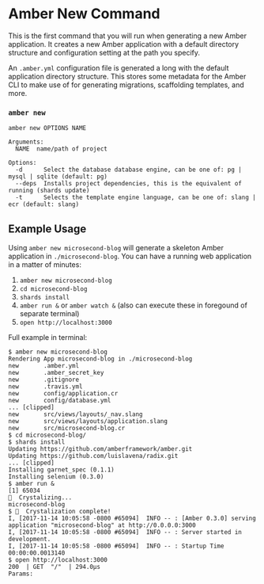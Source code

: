 # Amber New Command

This is the first command that you will run when generating a new Amber application.
It creates a new Amber application with a default directory structure and configuration
setting at the path you specify.

An `.amber.yml` configuration file is generated a long with the default application directory
structure. This stores some metadata for the Amber CLI to make use of for generating migrations,
scaffolding templates, and more.

### `amber new`

```shell
amber new OPTIONS NAME

Arguments:
  NAME  name/path of project

Options:
  -d      Select the database database engine, can be one of: pg | mysql | sqlite (default: pg)
  --deps  Installs project dependencies, this is the equivalent of running (shards update)
  -t      Selects the template engine language, can be one of: slang | ecr (default: slang)
```

## Example Usage
Using `amber new microsecond-blog` will generate a skeleton Amber application in `./microsecond-blog`.
You can have a running web application in a matter of minutes:
1. `amber new microsecond-blog`
1. `cd microsecond-blog`
1. `shards install`
1. `amber run &` or `amber watch &` (also can execute these in foregound of separate terminal)
1. `open http://localhost:3000`

Full example in terminal:
```shell
$ amber new microsecond-blog
Rendering App microsecond-blog in ./microsecond-blog
new       .amber.yml
new       .amber_secret_key
new       .gitignore
new       .travis.yml
new       config/application.cr
new       config/database.yml
... [clipped]
new       src/views/layouts/_nav.slang
new       src/views/layouts/application.slang
new       src/microsecond-blog.cr
$ cd microsecond-blog/
$ shards install
Updating https://github.com/amberframework/amber.git
Updating https://github.com/luislavena/radix.git
... [clipped]
Installing garnet_spec (0.1.1)
Installing selenium (0.3.0)
$ amber run &
[1] 65034
💎  Crystalizing...
microsecond-blog
$ 💎  Crystalization complete!
I, [2017-11-14 10:05:58 -0800 #65094]  INFO -- : [Amber 0.3.0] serving application "microsecond-blog" at http://0.0.0.0:3000
I, [2017-11-14 10:05:58 -0800 #65094]  INFO -- : Server started in development.
I, [2017-11-14 10:05:58 -0800 #65094]  INFO -- : Startup Time 00:00:00.0013140
$ open http://localhost:3000
200  | GET  "/"  | 294.0µs
Params:
```

